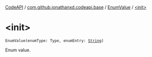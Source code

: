[CodeAPI](../../index.md) / [com.github.jonathanxd.codeapi.base](../index.md) / [EnumValue](index.md) / [&lt;init&gt;](.)

# &lt;init&gt;

`EnumValue(enumType: Type, enumEntry: `[`String`](https://kotlinlang.org/api/latest/jvm/stdlib/kotlin/-string/index.html)`)`

Enum value.

